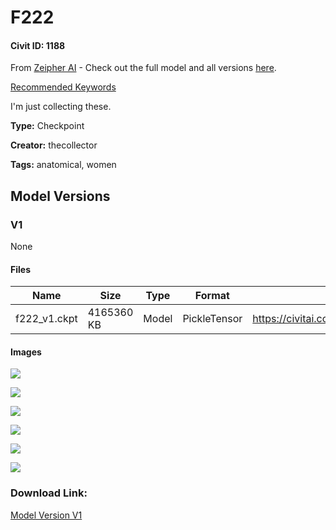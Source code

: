 # F222

#### Civit ID: 1188

<p>From <a href="https://ai.zeipher.com/" rel="ugc" target="_blank">Zeipher AI</a> - Check out the full model and all versions <a href="https://civitai.com/models/1224/zeipherai-female" rel="ugc" target="_blank">here</a>.</p><p><a href="https://ai.zeipher.com/f.html" rel="ugc" target="_blank">Recommended Keywords</a></p><p>I'm just collecting these.</p>

**Type:** Checkpoint

**Creator:** thecollector

**Tags:** anatomical, women

## Model Versions

### V1

None

#### Files

| Name | Size | Type | Format | Download Url | AutoV1 | AutoV2 | SHA256 | CRC32 | BLAKE3 |
| --- | --- | --- | --- | --- | --- | --- | --- | --- | --- |
| f222_v1.ckpt | 4165360 KB | Model | PickleTensor | https://civitai.com/api/download/models/1224 | 44BF0551 | 9E2C6CEFF3 | 9E2C6CEFF3F6D6F65C6FB0E10D8E69D772871813BE647FD2EA5D06E00DB33C1F | B92CFF33 | 49AEEEC3E5F987103694ED394CA5D847E955E0E3EC79E8110897DB1143BBEE5B |

#### Images

<p><img src="https://image.civitai.com/xG1nkqKTMzGDvpLrqFT7WA/7873d93e-db2d-40bc-c180-cd1cad294100/width=450/10073.jpeg" /></p>

<p><img src="https://image.civitai.com/xG1nkqKTMzGDvpLrqFT7WA/0d35fdde-1754-451d-e3e5-877c95ff1a00/width=450/10078.jpeg" /></p>

<p><img src="https://image.civitai.com/xG1nkqKTMzGDvpLrqFT7WA/1dc296bc-b4b5-4c07-dffa-2c3017642a00/width=450/10077.jpeg" /></p>

<p><img src="https://image.civitai.com/xG1nkqKTMzGDvpLrqFT7WA/8ce89b79-9afa-4983-4cb7-f454cc19a900/width=450/10076.jpeg" /></p>

<p><img src="https://image.civitai.com/xG1nkqKTMzGDvpLrqFT7WA/c793f830-0cdd-4825-7a6a-223b32999b00/width=450/10075.jpeg" /></p>

<p><img src="https://image.civitai.com/xG1nkqKTMzGDvpLrqFT7WA/ad9d81ef-eef8-411d-dc0e-9acb1792da00/width=450/10074.jpeg" /></p>

### Download Link:

[Model Version V1](https://civitai.com/api/download/models/1224)

